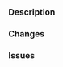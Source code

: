 ### Description

<!--
A short an simple description on what this PR aims to accomplish
-->

### Changes

<!--
A List of changes within this PR
  * chane component A
  * update dependency B
  * fix function C
  * remove deprecated function D
-->

### Issues

<!--
A List of Issues this PR aims to fix or is related to. 
  * #IssueNumber
  * ...
or if it is not related to an issue
  * n/a
-->
